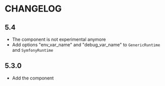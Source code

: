 CHANGELOG
=========

5.4
---

 * The component is not experimental anymore
 * Add options "env_var_name" and "debug_var_name" to `GenericRuntime` and `SymfonyRuntime`

5.3.0
-----

 * Add the component
